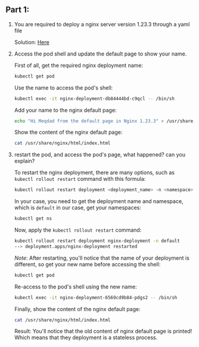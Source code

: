 ## Part 1:

1. You are required to deploy a nginx server version 1.23.3 through a yaml file

    Solution: [Here](nginx_dep_v1.23.3.yml)

2. Access the pod shell and update the default page to show your name.
    
    First of all, get the required nginx deployment name:
    ```bash
    kubectl get pod
    ```

    Use the name to access the pod's shell:
    ```bash
    kubectl exec -it nginx-deployment-db84444bd-c9qcl -- /bin/sh
    ```
    
    Add your name to the nginx default page:
    ```bash
    echo "Hi Meqdad from the default page in Nginx 1.23.3" > /usr/share/nginx/html/index.html
    ```
    
    Show the content of the nginx default page:
    ```bash
    cat /usr/share/nginx/html/index.html
    ```

3. restart the pod, and access the pod's page, what happened? can you explain?
    
    To restart the nginx deployment, there are many options, such as ```kubectl rollout restart``` command with this formula:
    ```bash
    kubectl rollout restart deployment <deployment_name> -n <namespace>
    ```

    In your case, you need to get the deployment name and namespace, which is ```default``` in our case, get your namespaces:
    ```bash
    kubectl get ns
    ```

    Now, apply the ```kubectl rollout restart``` command:
    ```bash
    kubectl rollout restart deployment nginx-deployment -n default
    --> deployment.apps/nginx-deployment restarted
    ```

    _Note_: After restarting, you'll notice that the name of your deployment is different, so get your new name before accessing the shell:
    ```bash
    kubectl get pod
    ```

    Re-access to the pod's shell using the new name:
    ```bash
    kubectl exec -it nginx-deployment-6569cd9b84-pdgs2 -- /bin/sh
    ```

    Finally, show the content of the nginx default page:
    ```bash
    cat /usr/share/nginx/html/index.html
    ```

    Result:
    You'll notice that the old content of nginx default page is printed! Which means that they deployment is a stateless process.